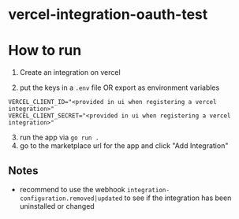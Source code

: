 # vercel-integration-oauth-test

# How to run

1. Create an integration on vercel

2. put the keys in a `.env` file OR export as environment variables
```dotenv
VERCEL_CLIENT_ID="<provided in ui when registering a vercel integration>"
VERCEL_CLIENT_SECRET="<provided in ui when registering a vercel integration>"

```
3. run the app via `go run .`
4. go to the marketplace url for the app and click "Add Integration"


## Notes
- recommend to use the webhook `integration-configuration.removed|updated` to see if the integration has been uninstalled or changed